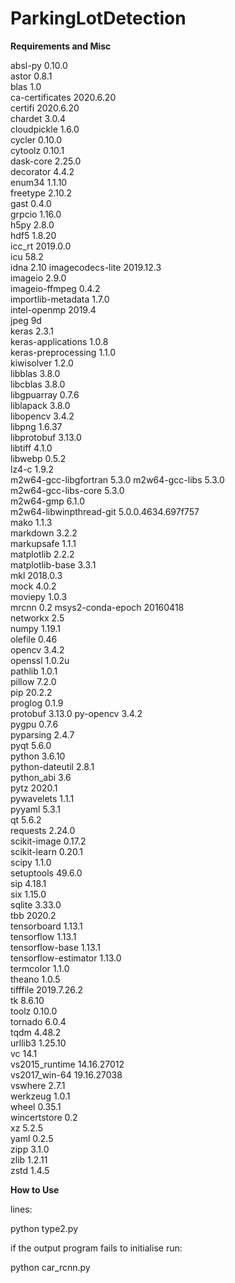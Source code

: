 # ParkingLotDetection
**Requirements and Misc**

absl-py			  0.10.0           
astor                     0.8.1             
blas                      1.0                       
ca-certificates           2020.6.20           
certifi                   2020.6.20       
chardet                   3.0.4                  
cloudpickle               1.6.0                   
cycler                    0.10.0                   
cytoolz                   0.10.1         
dask-core                 2.25.0                  
decorator                 4.4.2              
enum34                    1.1.10           
freetype                  2.10.2         
gast                      0.4.0              
grpcio                    1.16.0    
h5py                      2.8.0    
hdf5                      1.8.20           
icc_rt                    2019.0.0             
icu                       58.2                
idna                      2.10
imagecodecs-lite          2019.12.3        
imageio                   2.9.0                  
imageio-ffmpeg            0.4.2                   
importlib-metadata        1.7.0           
intel-openmp              2019.4          
jpeg                      9d                   
keras                     2.3.1            
keras-applications        1.0.8                     
keras-preprocessing       1.1.0              
kiwisolver                1.2.0          
libblas                   3.8.0        
libcblas                  3.8.0        
libgpuarray               0.7.6           
liblapack                 3.8.0  
libopencv                 3.4.2        
libpng                    1.6.37      
libprotobuf               3.13.0           
libtiff                   4.1.0                
libwebp                   0.5.2                     
lz4-c                     1.9.2          
m2w64-gcc-libgfortran     5.3.0 
m2w64-gcc-libs            5.3.0            
m2w64-gcc-libs-core       5.3.0              
m2w64-gmp                 6.1.0                
m2w64-libwinpthread-git   5.0.0.4634.697f757       
mako                      1.1.3            
markdown                  3.2.2                 
markupsafe                1.1.1          
matplotlib                2.2.2     
matplotlib-base           3.3.1        
mkl                       2018.0.3              
mock                      4.0.2        
moviepy                   1.0.3             
mrcnn                     0.2
msys2-conda-epoch         20160418       
networkx                  2.5                  
numpy                     1.19.1      
olefile                   0.46           
opencv                    3.4.2          
openssl                   1.0.2u         
pathlib                   1.0.1     
pillow                    7.2.0        
pip                       20.2.2    
proglog                   0.1.9                
protobuf                  3.13.0
py-opencv                 3.4.2          
pygpu                     0.7.6         
pyparsing                 2.4.7           
pyqt                      5.6.0       
python                    3.6.10           
python-dateutil           2.8.1           
python_abi                3.6            
pytz                      2020.1           
pywavelets                1.1.1         
pyyaml                    5.3.1          
qt                        5.6.2          
requests                  2.24.0               
scikit-image              0.17.2         
scikit-learn              0.20.1           
scipy                     1.1.0       
setuptools                49.6.0             
sip                       4.18.1      
six                       1.15.0        
sqlite                    3.33.0        
tbb                       2020.2       
tensorboard               1.13.1               
tensorflow                1.13.1            
tensorflow-base           1.13.1                  
tensorflow-estimator      1.13.0                
termcolor                 1.1.0                
theano                    1.0.5           
tifffile                  2019.7.26.2         
tk                        8.6.10          
toolz                     0.10.0             
tornado                   6.0.4           
tqdm                      4.48.2                 
urllib3                   1.25.10             
vc                        14.1              
vs2015_runtime            14.16.27012         
vs2017_win-64             19.16.27038     
vswhere                   2.7.1         
werkzeug                  1.0.1          
wheel                     0.35.1                 
wincertstore              0.2              
xz                        5.2.5            
yaml                      0.2.5            
zipp                      3.1.0          
zlib                      1.2.11         
zstd                      1.4.5     

**How to Use**

lines:

python type2.py

if the output program fails to initialise run:

python car_rcnn.py
